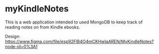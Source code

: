 # myKindleNotes
This is a web application intended to used MongoDB to keep track of reading notes on from Kindle ebooks. 

Design:
https://www.figma.com/file/esp92FlB4O4mCKHwIaAREN/MyKindleNotes?node-id=0%3A1